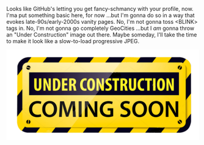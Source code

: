 Looks like GitHub's letting you get fancy-schmancy with your profile, now. I'ma put something basic here, for now ...but I'm gonna do so in a way that evokes late-90s/early-2000s vanity pages. No, I'm not gonna toss &lt;BLINK&gt; tags in. No, I'm not gonna go completely GeoCities ...but I _am_ gonna throw an "Under Construction" image out there. Maybe someday, I'll take the time to make it look like a slow-to-load progressive JPEG.

![Under Construction](https://raw.githubusercontent.com/ferricoxide/ferricoxide/master/images/Under-Construction-Sign.png)
